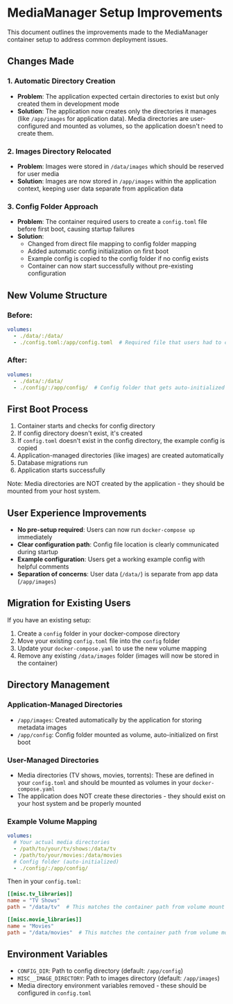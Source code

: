 # MediaManager Setup Improvements

This document outlines the improvements made to the MediaManager container setup to address common deployment issues.

## Changes Made

### 1. Automatic Directory Creation
- **Problem**: The application expected certain directories to exist but only created them in development mode
- **Solution**: The application now creates only the directories it manages (like `/app/images` for application data). Media directories are user-configured and mounted as volumes, so the application doesn't need to create them.

### 2. Images Directory Relocated
- **Problem**: Images were stored in `/data/images` which should be reserved for user media
- **Solution**: Images are now stored in `/app/images` within the application context, keeping user data separate from application data

### 3. Config Folder Approach
- **Problem**: The container required users to create a `config.toml` file before first boot, causing startup failures
- **Solution**: 
  - Changed from direct file mapping to config folder mapping
  - Added automatic config initialization on first boot
  - Example config is copied to the config folder if no config exists
  - Container can now start successfully without pre-existing configuration

## New Volume Structure

### Before:
```yaml
volumes:
  - ./data/:/data/
  - ./config.toml:/app/config.toml  # Required file that users had to create
```

### After:
```yaml
volumes:
  - ./data/:/data/
  - ./config/:/app/config/  # Config folder that gets auto-initialized
```

## First Boot Process

1. Container starts and checks for config directory
2. If config directory doesn't exist, it's created
3. If `config.toml` doesn't exist in the config directory, the example config is copied
4. Application-managed directories (like images) are created automatically
5. Database migrations run
6. Application starts successfully

Note: Media directories are NOT created by the application - they should be mounted from your host system.

## User Experience Improvements

- **No pre-setup required**: Users can now run `docker-compose up` immediately
- **Clear configuration path**: Config file location is clearly communicated during startup
- **Example configuration**: Users get a working example config with helpful comments
- **Separation of concerns**: User data (`/data/`) is separate from app data (`/app/images`)

## Migration for Existing Users

If you have an existing setup:

1. Create a `config` folder in your docker-compose directory
2. Move your existing `config.toml` file into the `config` folder
3. Update your `docker-compose.yaml` to use the new volume mapping
4. Remove any existing `/data/images` folder (images will now be stored in the container)

## Directory Management

### Application-Managed Directories
- `/app/images`: Created automatically by the application for storing metadata images
- `/app/config`: Config folder mounted as volume, auto-initialized on first boot

### User-Managed Directories  
- Media directories (TV shows, movies, torrents): These are defined in your `config.toml` and should be mounted as volumes in your `docker-compose.yaml`
- The application does NOT create these directories - they should exist on your host system and be properly mounted

### Example Volume Mapping
```yaml
volumes:
  # Your actual media directories
  - /path/to/your/tv/shows:/data/tv
  - /path/to/your/movies:/data/movies
  # Config folder (auto-initialized)
  - ./config/:/app/config/
```

Then in your `config.toml`:
```toml
[[misc.tv_libraries]]
name = "TV Shows"
path = "/data/tv"  # This matches the container path from volume mount

[[misc.movie_libraries]]  
name = "Movies"
path = "/data/movies"  # This matches the container path from volume mount
```

## Environment Variables

- `CONFIG_DIR`: Path to config directory (default: `/app/config`)
- `MISC__IMAGE_DIRECTORY`: Path to images directory (default: `/app/images`)
- Media directory environment variables removed - these should be configured in `config.toml`